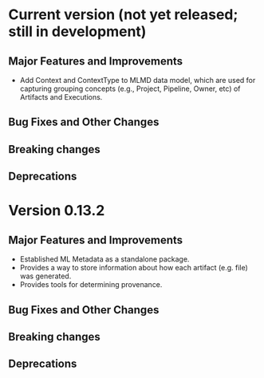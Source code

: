 # Current version (not yet released; still in development)

## Major Features and Improvements

*   Add Context and ContextType to MLMD data model, which are used for capturing
    grouping concepts (e.g., Project, Pipeline, Owner, etc) of Artifacts and
    Executions.

## Bug Fixes and Other Changes

## Breaking changes

## Deprecations

# Version 0.13.2

## Major Features and Improvements

* Established ML Metadata as a standalone package.
* Provides a way to store information about how each artifact (e.g. file) was
  generated.
* Provides tools for determining provenance.

## Bug Fixes and Other Changes

## Breaking changes

## Deprecations
